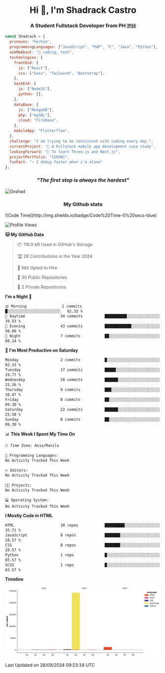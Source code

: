 <h1 align="center">Hi 👋, I'm Shadrack Castro</h1>
<h3 align="center">A Student Fullstack Developer from PH 🇵🇭</h3>

```javascript
const Shadrack = {
  pronouns: "he/him",
  programmingLanguages: ["JavaScript", "PHP", "C", "Java", "Python"],
  askMeAbout: "💬 coding, tech",
  technologies: {
    frontEnd: {
      js: ["React"],
      css: ["Sass", "Tailwind", "Bootstrap"],
    },
    backEnd: {
      js: ["NodeJS"],
      python: [],
    },
    dataBase: {
      js: ["MongoDB"],
      php: ["mySQL"],
      cloud: "Firebase",
    },
    mobileApp: "Flutterflow",
  },
  challenge: "I am trying to be consistent with coding every day.",
  currentProject: "🔭 A Fullstack mobile app development case study",
  lookingForward: "🌱 To learn Three.js and Next.js",
  projectPortfolio: "[SOON]",
  funFact: "⚡ I debug faster when i'm alone"
};

```
<h3 align="center"><em>"The first step is always the hardest"</em></h3>

<p><img align="center" src="https://github-readme-streak-stats.herokuapp.com/?user=0xshad&" alt="0xshad" /></p>

<h3 align="center">My Github stats</h3>
<!--START_SECTION:waka-->
![Code Time](http://img.shields.io/badge/Code%20Time-0%20secs-blue)

![Profile Views](http://img.shields.io/badge/Profile%20Views-13-blue)

**🐱 My GitHub Data** 

> 📦 116.9 kB Used in GitHub's Storage 
 > 
> 🏆 26 Contributions in the Year 2024
 > 
> 🚫 Not Opted to Hire
 > 
> 📜 30 Public Repositories 
 > 
> 🔑 2 Private Repositories 
 > 
**I'm a Night 🦉** 

```text
🌞 Morning                2 commits           █░░░░░░░░░░░░░░░░░░░░░░░░   02.33 % 
🌆 Daytime                34 commits          ██████████░░░░░░░░░░░░░░░   39.53 % 
🌃 Evening                43 commits          ████████████░░░░░░░░░░░░░   50.00 % 
🌙 Night                  7 commits           ██░░░░░░░░░░░░░░░░░░░░░░░   08.14 % 
```
📅 **I'm Most Productive on Saturday** 

```text
Monday                   2 commits           █░░░░░░░░░░░░░░░░░░░░░░░░   02.33 % 
Tuesday                  17 commits          █████░░░░░░░░░░░░░░░░░░░░   19.77 % 
Wednesday                20 commits          ██████░░░░░░░░░░░░░░░░░░░   23.26 % 
Thursday                 9 commits           ███░░░░░░░░░░░░░░░░░░░░░░   10.47 % 
Friday                   8 commits           ██░░░░░░░░░░░░░░░░░░░░░░░   09.30 % 
Saturday                 22 commits          ██████░░░░░░░░░░░░░░░░░░░   25.58 % 
Sunday                   8 commits           ██░░░░░░░░░░░░░░░░░░░░░░░   09.30 % 
```


📊 **This Week I Spent My Time On** 

```text
🕑︎ Time Zone: Asia/Manila

💬 Programming Languages: 
No Activity Tracked This Week

🔥 Editors: 
No Activity Tracked This Week

🐱‍💻 Projects: 
No Activity Tracked This Week

💻 Operating System: 
No Activity Tracked This Week
```

**I Mostly Code in HTML** 

```text
HTML                     10 repos            █████████░░░░░░░░░░░░░░░░   35.71 % 
JavaScript               8 repos             ███████░░░░░░░░░░░░░░░░░░   28.57 % 
CSS                      8 repos             ███████░░░░░░░░░░░░░░░░░░   28.57 % 
Python                   1 repo              █░░░░░░░░░░░░░░░░░░░░░░░░   03.57 % 
SCSS                     1 repo              █░░░░░░░░░░░░░░░░░░░░░░░░   03.57 % 
```



**Timeline**

![Lines of Code chart](https://raw.githubusercontent.com/0xShad/0xShad/main/assets/bar_graph.png)


 Last Updated on 28/09/2024 09:23:34 UTC
<!--END_SECTION:waka-->
